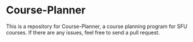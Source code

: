 # Course-Planner

This is a repository for Course-Planner, a course planning program for SFU courses.
If there are any issues, feel free to send a pull request.
